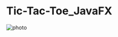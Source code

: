 # Tic-Tac-Toe_JavaFX
![photo](https://github.com/user-attachments/assets/87a00489-5549-4a91-b915-560fb640fe8b)
